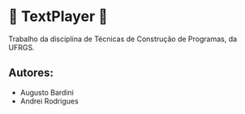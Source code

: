 # :speech_balloon: TextPlayer :construction:

Trabalho da disciplina de Técnicas de Construção de Programas, da UFRGS.

## Autores: 

- Augusto Bardini
- Andrei Rodrigues
